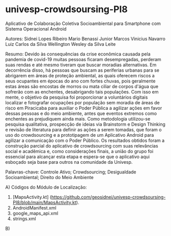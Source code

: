 # univesp-crowdsoursing-PI8
Aplicativo de Colaboração Coletiva Socioambiental para Smartphone com Sistema Operacional Android

Autores: 
Sidnei Lopes Ribeiro
Mario Benassi Junior
Marcos Vinicius Navarro
Luiz Carlos da Silva
Wellington Wesley da Silva Leite

Resumo: Devido às consequências da crise econômica causada pela pandemia de covid-19 muitas pessoas ficaram desempregadas, perderam suas rendas e até mesmo tiveram que buscar moradias alternativas. Em decorrência disso, há pessoas que buscam as periferias urbanas para se abrigarem em áreas de proteção ambiental, as quais oferecem riscos a seus ocupantes em épocas do ano com fortes chuvas, pois geralmente estas áreas são encostas de morros ou mata ciliar de corpos d'água que sofrerão com as enchentes, desabrigando tais populações. Com isso em mente, o objetivo da pesquisa foi proporcionar a voluntários digitais localizar e fotografar ocupações por população sem moradia de áreas de risco em Piracicaba para auxiliar o Poder Pública a agilizar ações em favor dessas pessoas e do meio ambiente, antes que eventos extremos como enchentes as prejudiquem ainda mais. Como metodologia utilizou-se pesquisa qualitativa, prospecção de ideias via Brainstorm e Design Thinking e revisão de literatura para definir as ações a serem tomadas, que foram o uso do crowdsourcing e a prototipagem de um Aplicativo Android para agilizar a comunicação com o Poder Público. Os resultados obtidos
foram a construção parcial do aplicativo de crowdsourcing com suas relevâncias social e acadêmica e, como considerações finais, a união do grupo foi essencial para alcançar esta etapa e espera-se que o aplicativo aqui esboçado seja base para outros na comunidade da Univesp.

Palavras-chave: Controle Ativo; Crowdsourcing; Desigualdade Socioambiental;
Direito do Meio Ambiente

A) Códigos do Módulo de Localização: 

1. [MapsActivity.kt] (https://github.com/geosidnei/univesp-crowdsoursing-PI8/blob/main/MapsActivity.kt).
2. AndroidManifest.xml
3. google_maps_api.xml
4. strings.xml

B) 
